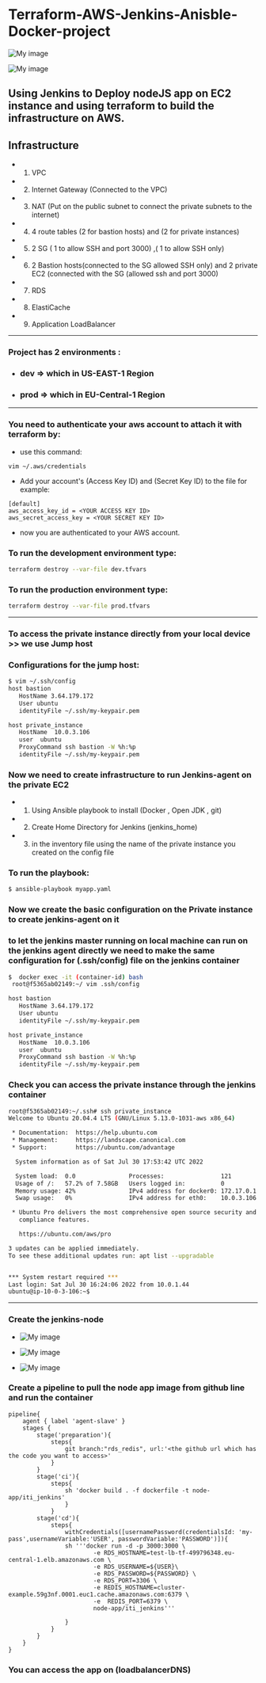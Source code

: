 # Terraform-AWS-Jenkins-Anisble-Docker-project

![My image](./terraform.png)

![My image](./ansible1.png)

## Using Jenkins to Deploy nodeJS app on EC2 instance and using terraform to build the infrastructure on AWS.

## Infrastructure
- 1) VPC
- 2) Internet Gateway (Connected to the VPC) 
- 3) NAT (Put on the public subnet to connect the private subnets to the internet)
- 4) 4 route tables (2 for bastion hosts) and (2 for private instances)
- 5) 2 SG ( 1 to allow SSH and port 3000) ,( 1 to allow SSH only)
- 6) 2 Bastion hosts(connected to the SG allowed SSH only) and 2 private EC2 (connected with the SG (allowed ssh and port 3000)
- 7) RDS 
- 8) ElastiCache
- 9) Application LoadBalancer
***
### Project has 2 environments :
- ### dev => which in US-EAST-1 Region
- ### prod => which in EU-Central-1 Region
***
### You need to authenticate your aws account to attach it with terraform by:
- use this command:
```
vim ~/.aws/credentials
```
- Add your account's (Access Key ID) and (Secret Key ID) to the file for example:
```
[default]
aws_access_key_id = <YOUR ACCESS KEY ID>
aws_secret_access_key = <YOUR SECRET KEY ID>

``` 
- now you are authenticated to your AWS account.

### To run the development environment type:
```bash
terraform destroy --var-file dev.tfvars 
```

### To run the production environment type:
```bash
terraform destroy --var-file prod.tfvars 
```
***
### To access the private instance directly from your local device >> we use Jump host
### Configurations for the jump host:

```bash
$ vim ~/.ssh/config
host bastion
   HostName 3.64.179.172
   User ubuntu
   identityFile ~/.ssh/my-keypair.pem

host private_instance
   HostName  10.0.3.106
   user  ubuntu
   ProxyCommand ssh bastion -W %h:%p
   identityFile ~/.ssh/my-keypair.pem                                        
```

### Now we need to create infrastructure to run Jenkins-agent on the private EC2
- 1) Using Ansible playbook to install (Docker ,  Open JDK , git)
- 2) Create Home Directory for Jenkins (jenkins_home)
- 3) in the inventory file using the name of the private instance you created on the config file 
### To run the playbook:
```bash
$ ansible-playbook myapp.yaml
```
### Now we create the basic configuration on the Private instance to create jenkins-agent on it
### to let the jenkins master running on local machine can run on the jenkins agent directly we need to make the same configuration for (.ssh/config) file on the jenkins container
```bash
$  docker exec -it (container-id) bash
 root@f5365ab02149:~/ vim .ssh/config
```

```bash
host bastion
   HostName 3.64.179.172
   User ubuntu
   identityFile ~/.ssh/my-keypair.pem

host private_instance
   HostName  10.0.3.106
   user  ubuntu
   ProxyCommand ssh bastion -W %h:%p
   identityFile ~/.ssh/my-keypair.pem         
```
### Check you can access the private instance through the jenkins container
```bash
root@f5365ab02149:~/.ssh# ssh private_instance
Welcome to Ubuntu 20.04.4 LTS (GNU/Linux 5.13.0-1031-aws x86_64)

 * Documentation:  https://help.ubuntu.com
 * Management:     https://landscape.canonical.com
 * Support:        https://ubuntu.com/advantage

  System information as of Sat Jul 30 17:53:42 UTC 2022

  System load:  0.0               Processes:                121
  Usage of /:   57.2% of 7.58GB   Users logged in:          0
  Memory usage: 42%               IPv4 address for docker0: 172.17.0.1
  Swap usage:   0%                IPv4 address for eth0:    10.0.3.106

 * Ubuntu Pro delivers the most comprehensive open source security and
   compliance features.

   https://ubuntu.com/aws/pro

3 updates can be applied immediately.
To see these additional updates run: apt list --upgradable


*** System restart required ***
Last login: Sat Jul 30 16:24:06 2022 from 10.0.1.44
ubuntu@ip-10-0-3-106:~$ 
```
***
### Create the jenkins-node
- ![My image](./img-node1.png)

- ![My image](./img-node2.png)

- ![My image](./img-node3.png)

### Create a pipeline  to pull the node app image from github line and run the container

```Jenkinsfile
pipeline{
    agent { label 'agent-slave' }
    stages {
        stage('preparation'){
            steps{
                git branch:"rds_redis", url:'<the github url which has the code you want to access>'
            }
        }
        stage('ci'){
            steps{
                sh 'docker build . -f dockerfile -t node-app/iti_jenkins'
                }
            }
        stage('cd'){
            steps{
                withCredentials([usernamePassword(credentialsId: 'my-pass',usernameVariable:'USER', passwordVariable:'PASSWORD')]){
                sh '''docker run -d -p 3000:3000 \
                        -e RDS_HOSTNAME=test-lb-tf-499796348.eu-central-1.elb.amazonaws.com \
                        -e RDS_USERNAME=${USER}\
                        -e RDS_PASSWORD=${PASSWORD} \
                        -e RDS_PORT=3306 \
                        -e REDIS_HOSTNAME=cluster-example.59g3nf.0001.euc1.cache.amazonaws.com:6379 \
                        -e  REDIS_PORT=6379 \
                        node-app/iti_jenkins'''
            
                }
            }
        }
    }
}
```
### You can access the app on (loadbalancerDNS)
